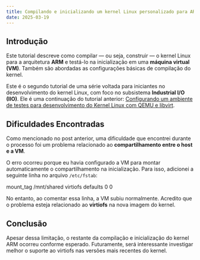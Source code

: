 ```yaml
---
title: Compilando e inicializando um kernel Linux personalizado para ARM
date: 2025-03-19
---
```


## Introdução

Este tutorial descreve como compilar — ou seja, construir — o kernel Linux para a arquitetura **ARM** e testá-lo na inicialização em uma **máquina virtual (VM)**. Também são abordadas as configurações básicas de compilação do kernel.

Este é o segundo tutorial de uma série voltada para iniciantes no desenvolvimento do kernel Linux, com foco no subsistema **Industrial I/O (IIO)**. Ele é uma continuação do tutorial anterior: [Configurando um ambiente de testes para desenvolvimento do Kernel Linux com QEMU e libvirt](/2025/04/23/primeiro-tutorial/).

## Dificuldades Encontradas

Como mencionado no post anterior, uma dificuldade que encontrei durante o processo foi um problema relacionado ao **compartilhamento entre o host e a VM**.

O erro ocorreu porque eu havia configurado a VM para montar automaticamente o compartilhamento na inicialização. Para isso, adicionei a seguinte linha no arquivo `/etc/fstab`:

mount_tag /mnt/shared virtiofs defaults 0 0


No entanto, ao comentar essa linha, a VM subiu normalmente. Acredito que o problema esteja relacionado ao **virtiofs** na nova imagem do kernel.

## Conclusão

Apesar dessa limitação, o restante da compilação e inicialização do kernel ARM ocorreu conforme esperado. Futuramente, será interessante investigar melhor o suporte ao virtiofs nas versões mais recentes do kernel.
